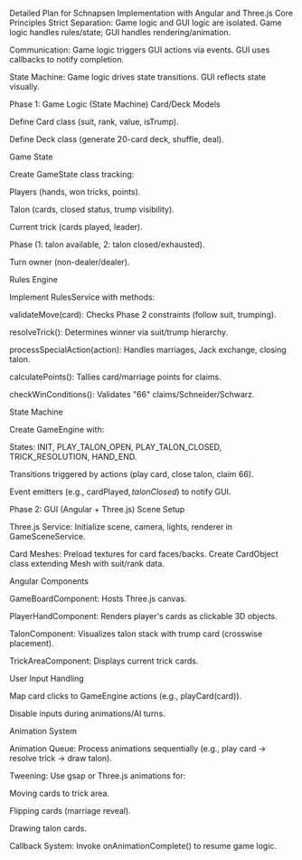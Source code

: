 Detailed Plan for Schnapsen Implementation with Angular and Three.js
Core Principles
Strict Separation: Game logic and GUI logic are isolated. Game logic handles rules/state; GUI handles rendering/animation.

Communication: Game logic triggers GUI actions via events. GUI uses callbacks to notify completion.

State Machine: Game logic drives state transitions. GUI reflects state visually.

Phase 1: Game Logic (State Machine)
Card/Deck Models

Define Card class (suit, rank, value, isTrump).

Define Deck class (generate 20-card deck, shuffle, deal).

Game State

Create GameState class tracking:

Players (hands, won tricks, points).

Talon (cards, closed status, trump visibility).

Current trick (cards played, leader).

Phase (1: talon available, 2: talon closed/exhausted).

Turn owner (non-dealer/dealer).

Rules Engine

Implement RulesService with methods:

validateMove(card): Checks Phase 2 constraints (follow suit, trumping).

resolveTrick(): Determines winner via suit/trump hierarchy.

processSpecialAction(action): Handles marriages, Jack exchange, closing talon.

calculatePoints(): Tallies card/marriage points for claims.

checkWinConditions(): Validates "66" claims/Schneider/Schwarz.

State Machine

Create GameEngine with:

States: INIT, PLAY_TALON_OPEN, PLAY_TALON_CLOSED, TRICK_RESOLUTION, HAND_END.

Transitions triggered by actions (play card, close talon, claim 66).

Event emitters (e.g., cardPlayed$, talonClosed$) to notify GUI.

Phase 2: GUI (Angular + Three.js)
Scene Setup

Three.js Service: Initialize scene, camera, lights, renderer in GameSceneService.

Card Meshes: Preload textures for card faces/backs. Create CardObject class extending Mesh with suit/rank data.

Angular Components

GameBoardComponent: Hosts Three.js canvas.

PlayerHandComponent: Renders player's cards as clickable 3D objects.

TalonComponent: Visualizes talon stack with trump card (crosswise placement).

TrickAreaComponent: Displays current trick cards.

User Input Handling

Map card clicks to GameEngine actions (e.g., playCard(card)).

Disable inputs during animations/AI turns.

Animation System

Animation Queue: Process animations sequentially (e.g., play card → resolve trick → draw talon).

Tweening: Use gsap or Three.js animations for:

Moving cards to trick area.

Flipping cards (marriage reveal).

Drawing talon cards.

Callback System: Invoke onAnimationComplete() to resume game logic.
